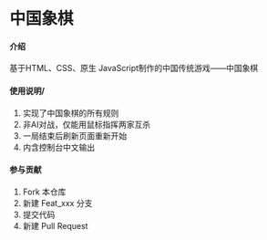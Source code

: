 # 中国象棋

#### 介绍

基于HTML、CSS、原生 JavaScript制作的中国传统游戏——中国象棋


#### 使用说明/

1.  实现了中国象棋的所有规则
2.  非AI对战，仅能用鼠标指挥两家互杀
3.  一局结束后刷新页面重新开始
4.  内含控制台中文输出

#### 参与贡献

1.  Fork 本仓库
2.  新建 Feat_xxx 分支
3.  提交代码
4.  新建 Pull Request